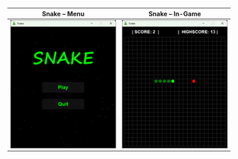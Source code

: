 | Snake – Menu    | Snake – In-Game |
|-----------------|-----------------|
| ![SS1](RM1.png) | ![SS2](RM2.png) |